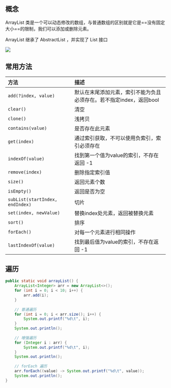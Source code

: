 ## 概念
ArrayList 类是一个可以动态修改的数组，与普通数组的区别就是它是==没有固定大小==的限制，我们可以添加或删除元素。

ArrayList 继承了 AbstractList ，并实现了 List 接口

![](https://www.runoob.com/wp-content/uploads/2020/06/ArrayList-1-768x406-1.png)

## 常用方法

|方法|描述|
|:--|:--|
|`add(?index, value)`|默认在末尾添加元素，索引不能为负且必须存在。若不指定index，返回bool|
|`clear()`|清空|
|`clone()`|浅拷贝|
|`contains(value)`|是否存在此元素|
|`get(index)`|通过索引获取，不可以使用负索引，索引必须存在|
|`indexOf(value)`|找到第一个值为value的索引，不存在返回 -1|
|`remove(index)`|删除指定索引值|
|`size()`|返回元素个数|
|`isEmpty()`|返回是否为空|
|`subList(startIndex, endIndex)`|切片|
|`set(index, newValue)`|替换index处元素，返回被替换元素|
|`sort()`|排序|
|`forEach()`|对每一个元素进行相同操作|
|`lastIndexOf(value)`|找到最后值为value的索引，不存在返回 -1|


## 遍历

```java
public static void arrayList() {  
    ArrayList<Integer> arr = new ArrayList<>();  
    for (int i = 0; i < 10; i++) {  
        arr.add(i);  
    }  
  
    // 普通遍历  
    for (int i = 0; i < arr.size(); i++) {  
        System.out.printf("%d\t", i);  
    }  
    System.out.println();  
  
    // 增强遍历  
    for (Integer i : arr) {  
        System.out.printf("%d\t", i);  
    }  
    System.out.println();  
  
    // forEach 遍历  
    arr.forEach((value) -> System.out.printf("%d\t", value));  
    System.out.println();  
}
```